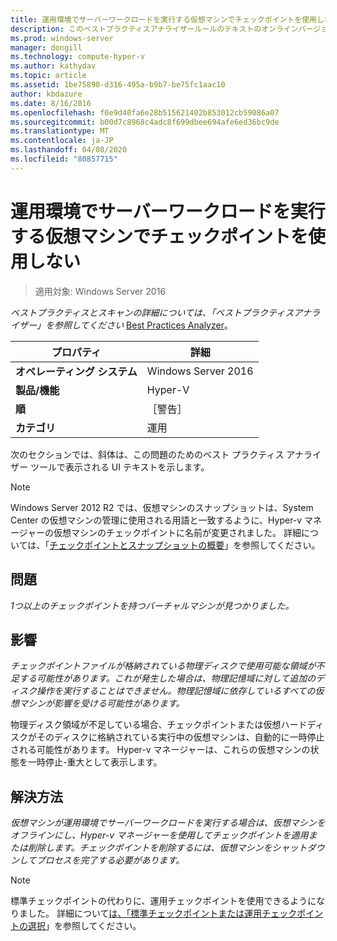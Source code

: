 ```yaml
---
title: 運用環境でサーバーワークロードを実行する仮想マシンでチェックポイントを使用しない
description: このベストプラクティスアナライザールールのテキストのオンラインバージョン。
ms.prod: windows-server
manager: dongill
ms.technology: compute-hyper-v
ms.author: kathydav
ms.topic: article
ms.assetid: 1be75890-d316-495a-b9b7-be75fc1aac10
author: kbdazure
ms.date: 8/16/2016
ms.openlocfilehash: f0e9d40fa6e28b515621402b853012cb59086a07
ms.sourcegitcommit: b00d7c8968c4adc8f699dbee694afe6ed36bc9de
ms.translationtype: MT
ms.contentlocale: ja-JP
ms.lasthandoff: 04/08/2020
ms.locfileid: "80857715"
---
```

# <a name="avoid-using-checkpoints-on-a-virtual-machine-that-runs-a-server-workload-in-a-production-environment"></a>運用環境でサーバーワークロードを実行する仮想マシンでチェックポイントを使用しない

>適用対象: Windows Server 2016


  
*ベストプラクティスとスキャンの詳細については、「ベストプラクティスアナライザー」を参照してください* [Best Practices Analyzer](https://go.microsoft.com/fwlink/?LinkId=122786)。  
  
|プロパティ|詳細|  
|-|-|  
|**オペレーティング システム**|Windows Server 2016|  
|**製品/機能**|Hyper-V|  
|**順**|［警告］|  
|**カテゴリ**|運用|  

次のセクションでは、斜体は、この問題のためのベスト プラクティス アナライザー ツールで表示される UI テキストを示します。

> [!NOTE]  
> Windows Server 2012 R2 では、仮想マシンのスナップショットは、System Center の仮想マシンの管理に使用される用語と一致するように、Hyper-v マネージャーの仮想マシンのチェックポイントに名前が変更されました。 詳細については、「[チェックポイントとスナップショットの概要](https://technet.microsoft.com/library/dn818483.aspx)」を参照してください。  
  
## <a name="issue"></a>問題  
  
*1つ以上のチェックポイントを持つバーチャルマシンが見つかりました。*  
  
## <a name="impact"></a>影響  
  
*チェックポイントファイルが格納されている物理ディスクで使用可能な領域が不足する可能性があります。これが発生した場合は、物理記憶域に対して追加のディスク操作を実行することはできません。物理記憶域に依存しているすべての仮想マシンが影響を受ける可能性があります。*  
  
物理ディスク領域が不足している場合、チェックポイントまたは仮想ハードディスクがそのディスクに格納されている実行中の仮想マシンは、自動的に一時停止される可能性があります。 Hyper-v マネージャーは、これらの仮想マシンの状態を一時停止-重大として表示します。  
  
## <a name="resolution"></a>解決方法  
  
*仮想マシンが運用環境でサーバーワークロードを実行する場合は、仮想マシンをオフラインにし、Hyper-v マネージャーを使用してチェックポイントを適用または削除します。チェックポイントを削除するには、仮想マシンをシャットダウンしてプロセスを完了する必要があります。*  
  
> [!NOTE]  
> 標準チェックポイントの代わりに、運用チェックポイントを使用できるようになりました。 詳細について[は、「標準チェックポイントまたは運用チェックポイントの選択](../manage/Choose-between-standard-or-production-checkpoints-in-Hyper-V.md)」を参照してください。  
  



